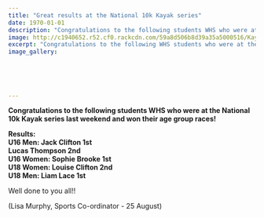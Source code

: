 ```yaml
---
title: "Great results at the National 10k Kayak series"
date: 1970-01-01
description: "Congratulations to the following students WHS who were at the National 10k Kayak series last weekend.."
image: http://c1940652.r52.cf0.rackcdn.com/59a8d506b8d39a35a5000516/Kayak-image.jpg
excerpt: "Congratulations to the following WHS students who were at the National 10k Kayak series last weekend and won their age group races."
image_gallery:
    
    
    
    
    
---
```


<p><strong>Congratulations to the following students WHS who were at the National 10k Kayak series last weekend and won their age group races!&nbsp;</strong></p>
<p><span><strong>Results:</strong><br /><strong>U16 Men: Jack Clifton 1st</strong></span><br /><strong>Lucas Thompson 2nd&nbsp;</strong><br /><strong>U16 Women: Sophie Brooke 1st</strong><br /><strong>U18 Women: Louise Clifton 2nd&nbsp;</strong><span class="text_exposed_show"><br /><strong>U18 Men: Liam Lace 1st&nbsp;</strong><br /></span></p>
<p><span class="text_exposed_show">Well done to you all!!</span></p>
<p><span class="text_exposed_show">(Lisa Murphy, Sports Co-ordinator - 25 August)</span></p>

